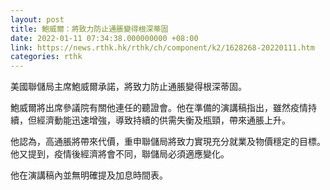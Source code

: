 ```yaml
---
layout: post
title: 鮑威爾：將致力防止通脹變得根深蒂固
date: 2022-01-11 07:34:38.000000000 +08:00
link: https://news.rthk.hk/rthk/ch/component/k2/1628268-20220111.htm
categories: rthk
---
```


美國聯儲局主席鮑威爾承諾，將致力防止通脹變得根深蒂固。

鮑威爾將出席參議院有關他連任的聽證會。他在準備的演講稿指出，雖然疫情持續，但經濟動能迅速增強，導致持續的供需失衡及瓶頸，帶來通脹上升。

他認為，高通脹將帶來代價，重申聯儲局將致力實現充分就業及物價穩定的目標。他又提到，疫情後經濟將會不同，聯儲局必須適應變化。

他在演講稿內並無明確提及加息時間表。
